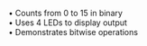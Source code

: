 • Counts from 0 to 15 in binary  
• Uses 4 LEDs to display output  
• Demonstrates bitwise operations 
